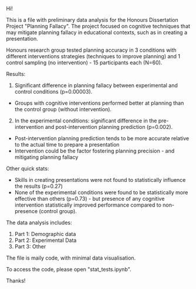 Hi!

This is a file with preliminary data analysis for the Honours Dissertation Project "Planning Fallacy". 
The project focused on cognitive techniques that may mitigate planning fallacy in educational contexts, such as in creating a presentation. 

Honours research group tested planning accuracy in 3 conditions with different interventions strategies (techniques to improve planning) and 
1 control sampling (no intervention) - 15 participants each (N=60).

Results:
1) Significant difference in planning fallacy between experimental and control conditions (p=0.00003).
- Groups with cognitive interventions performed better at planning than the control group (without intervention).
2) In the experimental conditions: significant difference in the pre-intervention and post-intervention planning prediction (p=0.002).
- Post-intervention planning prediction tends to be more accurate relative to the actual time to prepare a presentation
- Intervention could be the factor fostering planning precision - and mitigating planning fallacy

Other quick stats:
* Skills in creating presentations were not found to statistically influence the results (p=0.27)
* None of the experimental conditions were found to be statistically more effective than others (p=0.73) -
but presence of any cognitive intervention statistically improved performance compared to non-presence (control group).

The data analysis includes:
1) Part 1: Demographic data
2) Part 2: Experimental Data
3) Part 3: Other

The file is maily code, with minimal data visualisation.

To access the code, please open "stat_tests.ipynb".

Thanks!
